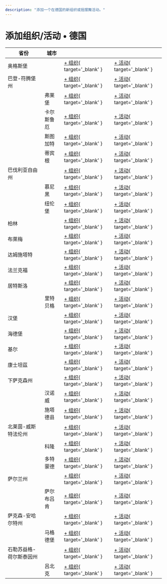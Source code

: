 ```yaml
---
description: "添加一个在德国的新组织或摇摆舞活动。"
---
```


# 添加组织/活动 • 德国

| 省份 | 城市 | | |
| --- | --- | --- | --- |
| 奥格斯堡 | | [+ 组织](https://github.com/swingdance/orgs/issues/new?assignees=&labels=add+org&projects=&template=02-add_entity.yml&title=%5Bde%5D%20%3CName%3E&region=de&province=Augsburg&city=Augsburg){ target='_blank' } | [+ 活动](https://github.com/swingdance/events/issues/new?assignees=&labels=add+event&projects=&template=02-add_entity.yml&title=%5B2024%2Fde%5D%20%3CName%3E&region=de&province=Augsburg&city=Augsburg&org_id=&date_starts=2024-&date_ends=2024-){ target='_blank' } |
| 巴登-符腾堡州 | | [+ 组织](https://github.com/swingdance/orgs/issues/new?assignees=&labels=add+org&projects=&template=02-add_entity.yml&title=%5Bde%5D%20%3CName%3E&region=de&province=Baden-Wurttemberg&city=){ target='_blank' } | [+ 活动](https://github.com/swingdance/events/issues/new?assignees=&labels=add+event&projects=&template=02-add_entity.yml&title=%5B2024%2Fde%5D%20%3CName%3E&region=de&province=Baden-Wurttemberg&city=&org_id=&date_starts=2024-&date_ends=2024-){ target='_blank' } |
| | 弗莱堡 | [+ 组织](https://github.com/swingdance/orgs/issues/new?assignees=&labels=add+org&projects=&template=02-add_entity.yml&title=%5Bde%5D%20%3CName%3E&region=de&province=Baden-Wurttemberg&city=Freiburg){ target='_blank' } | [+ 活动](https://github.com/swingdance/events/issues/new?assignees=&labels=add+event&projects=&template=02-add_entity.yml&title=%5B2024%2Fde%5D%20%3CName%3E&region=de&province=Baden-Wurttemberg&city=Freiburg&org_id=&date_starts=2024-&date_ends=2024-){ target='_blank' } |
| | 卡尔斯鲁厄 | [+ 组织](https://github.com/swingdance/orgs/issues/new?assignees=&labels=add+org&projects=&template=02-add_entity.yml&title=%5Bde%5D%20%3CName%3E&region=de&province=Baden-Wurttemberg&city=Karlsruhe){ target='_blank' } | [+ 活动](https://github.com/swingdance/events/issues/new?assignees=&labels=add+event&projects=&template=02-add_entity.yml&title=%5B2024%2Fde%5D%20%3CName%3E&region=de&province=Baden-Wurttemberg&city=Karlsruhe&org_id=&date_starts=2024-&date_ends=2024-){ target='_blank' } |
| | 斯图加特 | [+ 组织](https://github.com/swingdance/orgs/issues/new?assignees=&labels=add+org&projects=&template=02-add_entity.yml&title=%5Bde%5D%20%3CName%3E&region=de&province=Baden-Wurttemberg&city=Stuttgart){ target='_blank' } | [+ 活动](https://github.com/swingdance/events/issues/new?assignees=&labels=add+event&projects=&template=02-add_entity.yml&title=%5B2024%2Fde%5D%20%3CName%3E&region=de&province=Baden-Wurttemberg&city=Stuttgart&org_id=&date_starts=2024-&date_ends=2024-){ target='_blank' } |
| | 蒂宾根 | [+ 组织](https://github.com/swingdance/orgs/issues/new?assignees=&labels=add+org&projects=&template=02-add_entity.yml&title=%5Bde%5D%20%3CName%3E&region=de&province=Baden-Wurttemberg&city=Tubingen){ target='_blank' } | [+ 活动](https://github.com/swingdance/events/issues/new?assignees=&labels=add+event&projects=&template=02-add_entity.yml&title=%5B2024%2Fde%5D%20%3CName%3E&region=de&province=Baden-Wurttemberg&city=Tubingen&org_id=&date_starts=2024-&date_ends=2024-){ target='_blank' } |
| 巴伐利亚自由州 | | [+ 组织](https://github.com/swingdance/orgs/issues/new?assignees=&labels=add+org&projects=&template=02-add_entity.yml&title=%5Bde%5D%20%3CName%3E&region=de&province=Bavaria&city=){ target='_blank' } | [+ 活动](https://github.com/swingdance/events/issues/new?assignees=&labels=add+event&projects=&template=02-add_entity.yml&title=%5B2024%2Fde%5D%20%3CName%3E&region=de&province=Bavaria&city=&org_id=&date_starts=2024-&date_ends=2024-){ target='_blank' } |
| | 慕尼黑 | [+ 组织](https://github.com/swingdance/orgs/issues/new?assignees=&labels=add+org&projects=&template=02-add_entity.yml&title=%5Bde%5D%20%3CName%3E&region=de&province=Bavaria&city=Munich){ target='_blank' } | [+ 活动](https://github.com/swingdance/events/issues/new?assignees=&labels=add+event&projects=&template=02-add_entity.yml&title=%5B2024%2Fde%5D%20%3CName%3E&region=de&province=Bavaria&city=Munich&org_id=&date_starts=2024-&date_ends=2024-){ target='_blank' } |
| | 纽伦堡 | [+ 组织](https://github.com/swingdance/orgs/issues/new?assignees=&labels=add+org&projects=&template=02-add_entity.yml&title=%5Bde%5D%20%3CName%3E&region=de&province=Bavaria&city=Nuremberg){ target='_blank' } | [+ 活动](https://github.com/swingdance/events/issues/new?assignees=&labels=add+event&projects=&template=02-add_entity.yml&title=%5B2024%2Fde%5D%20%3CName%3E&region=de&province=Bavaria&city=Nuremberg&org_id=&date_starts=2024-&date_ends=2024-){ target='_blank' } |
| 柏林 | | [+ 组织](https://github.com/swingdance/orgs/issues/new?assignees=&labels=add+org&projects=&template=02-add_entity.yml&title=%5Bde%5D%20%3CName%3E&region=de&province=Berlin&city=Berlin){ target='_blank' } | [+ 活动](https://github.com/swingdance/events/issues/new?assignees=&labels=add+event&projects=&template=02-add_entity.yml&title=%5B2024%2Fde%5D%20%3CName%3E&region=de&province=Berlin&city=Berlin&org_id=&date_starts=2024-&date_ends=2024-){ target='_blank' } |
| 布萊梅 | | [+ 组织](https://github.com/swingdance/orgs/issues/new?assignees=&labels=add+org&projects=&template=02-add_entity.yml&title=%5Bde%5D%20%3CName%3E&region=de&province=Bremen&city=Bremen){ target='_blank' } | [+ 活动](https://github.com/swingdance/events/issues/new?assignees=&labels=add+event&projects=&template=02-add_entity.yml&title=%5B2024%2Fde%5D%20%3CName%3E&region=de&province=Bremen&city=Bremen&org_id=&date_starts=2024-&date_ends=2024-){ target='_blank' } |
| 达姆施塔特 | | [+ 组织](https://github.com/swingdance/orgs/issues/new?assignees=&labels=add+org&projects=&template=02-add_entity.yml&title=%5Bde%5D%20%3CName%3E&region=de&province=Darmstadt&city=Darmstadt){ target='_blank' } | [+ 活动](https://github.com/swingdance/events/issues/new?assignees=&labels=add+event&projects=&template=02-add_entity.yml&title=%5B2024%2Fde%5D%20%3CName%3E&region=de&province=Darmstadt&city=Darmstadt&org_id=&date_starts=2024-&date_ends=2024-){ target='_blank' } |
| 法兰克福 | | [+ 组织](https://github.com/swingdance/orgs/issues/new?assignees=&labels=add+org&projects=&template=02-add_entity.yml&title=%5Bde%5D%20%3CName%3E&region=de&province=Frankfurt&city=Frankfurt){ target='_blank' } | [+ 活动](https://github.com/swingdance/events/issues/new?assignees=&labels=add+event&projects=&template=02-add_entity.yml&title=%5B2024%2Fde%5D%20%3CName%3E&region=de&province=Frankfurt&city=Frankfurt&org_id=&date_starts=2024-&date_ends=2024-){ target='_blank' } |
| 居特斯洛 | | [+ 组织](https://github.com/swingdance/orgs/issues/new?assignees=&labels=add+org&projects=&template=02-add_entity.yml&title=%5Bde%5D%20%3CName%3E&region=de&province=Gutersloh&city=){ target='_blank' } | [+ 活动](https://github.com/swingdance/events/issues/new?assignees=&labels=add+event&projects=&template=02-add_entity.yml&title=%5B2024%2Fde%5D%20%3CName%3E&region=de&province=Gutersloh&city=&org_id=&date_starts=2024-&date_ends=2024-){ target='_blank' } |
| | 里特贝格 | [+ 组织](https://github.com/swingdance/orgs/issues/new?assignees=&labels=add+org&projects=&template=02-add_entity.yml&title=%5Bde%5D%20%3CName%3E&region=de&province=Gutersloh&city=Rietberg){ target='_blank' } | [+ 活动](https://github.com/swingdance/events/issues/new?assignees=&labels=add+event&projects=&template=02-add_entity.yml&title=%5B2024%2Fde%5D%20%3CName%3E&region=de&province=Gutersloh&city=Rietberg&org_id=&date_starts=2024-&date_ends=2024-){ target='_blank' } |
| 汉堡 | | [+ 组织](https://github.com/swingdance/orgs/issues/new?assignees=&labels=add+org&projects=&template=02-add_entity.yml&title=%5Bde%5D%20%3CName%3E&region=de&province=Hamburg&city=Hamburg){ target='_blank' } | [+ 活动](https://github.com/swingdance/events/issues/new?assignees=&labels=add+event&projects=&template=02-add_entity.yml&title=%5B2024%2Fde%5D%20%3CName%3E&region=de&province=Hamburg&city=Hamburg&org_id=&date_starts=2024-&date_ends=2024-){ target='_blank' } |
| 海德堡 | | [+ 组织](https://github.com/swingdance/orgs/issues/new?assignees=&labels=add+org&projects=&template=02-add_entity.yml&title=%5Bde%5D%20%3CName%3E&region=de&province=Heidelberg&city=Heidelberg){ target='_blank' } | [+ 活动](https://github.com/swingdance/events/issues/new?assignees=&labels=add+event&projects=&template=02-add_entity.yml&title=%5B2024%2Fde%5D%20%3CName%3E&region=de&province=Heidelberg&city=Heidelberg&org_id=&date_starts=2024-&date_ends=2024-){ target='_blank' } |
| 基尔 | | [+ 组织](https://github.com/swingdance/orgs/issues/new?assignees=&labels=add+org&projects=&template=02-add_entity.yml&title=%5Bde%5D%20%3CName%3E&region=de&province=Kiel&city=Kiel){ target='_blank' } | [+ 活动](https://github.com/swingdance/events/issues/new?assignees=&labels=add+event&projects=&template=02-add_entity.yml&title=%5B2024%2Fde%5D%20%3CName%3E&region=de&province=Kiel&city=Kiel&org_id=&date_starts=2024-&date_ends=2024-){ target='_blank' } |
| 康士坦茲 | | [+ 组织](https://github.com/swingdance/orgs/issues/new?assignees=&labels=add+org&projects=&template=02-add_entity.yml&title=%5Bde%5D%20%3CName%3E&region=de&province=Konstanz&city=Konstanz){ target='_blank' } | [+ 活动](https://github.com/swingdance/events/issues/new?assignees=&labels=add+event&projects=&template=02-add_entity.yml&title=%5B2024%2Fde%5D%20%3CName%3E&region=de&province=Konstanz&city=Konstanz&org_id=&date_starts=2024-&date_ends=2024-){ target='_blank' } |
| 下萨克森州 | | [+ 组织](https://github.com/swingdance/orgs/issues/new?assignees=&labels=add+org&projects=&template=02-add_entity.yml&title=%5Bde%5D%20%3CName%3E&region=de&province=Lower%20Saxony&city=){ target='_blank' } | [+ 活动](https://github.com/swingdance/events/issues/new?assignees=&labels=add+event&projects=&template=02-add_entity.yml&title=%5B2024%2Fde%5D%20%3CName%3E&region=de&province=Lower%20Saxony&city=&org_id=&date_starts=2024-&date_ends=2024-){ target='_blank' } |
| | 汉诺威 | [+ 组织](https://github.com/swingdance/orgs/issues/new?assignees=&labels=add+org&projects=&template=02-add_entity.yml&title=%5Bde%5D%20%3CName%3E&region=de&province=Lower%20Saxony&city=Hannover){ target='_blank' } | [+ 活动](https://github.com/swingdance/events/issues/new?assignees=&labels=add+event&projects=&template=02-add_entity.yml&title=%5B2024%2Fde%5D%20%3CName%3E&region=de&province=Lower%20Saxony&city=Hannover&org_id=&date_starts=2024-&date_ends=2024-){ target='_blank' } |
| | 施塔德县 | [+ 组织](https://github.com/swingdance/orgs/issues/new?assignees=&labels=add+org&projects=&template=02-add_entity.yml&title=%5Bde%5D%20%3CName%3E&region=de&province=Lower%20Saxony&city=Landkreis%20Stade){ target='_blank' } | [+ 活动](https://github.com/swingdance/events/issues/new?assignees=&labels=add+event&projects=&template=02-add_entity.yml&title=%5B2024%2Fde%5D%20%3CName%3E&region=de&province=Lower%20Saxony&city=Landkreis%20Stade&org_id=&date_starts=2024-&date_ends=2024-){ target='_blank' } |
| 北莱茵-威斯特法伦州 | | [+ 组织](https://github.com/swingdance/orgs/issues/new?assignees=&labels=add+org&projects=&template=02-add_entity.yml&title=%5Bde%5D%20%3CName%3E&region=de&province=North%20Rhine-Westphalia&city=){ target='_blank' } | [+ 活动](https://github.com/swingdance/events/issues/new?assignees=&labels=add+event&projects=&template=02-add_entity.yml&title=%5B2024%2Fde%5D%20%3CName%3E&region=de&province=North%20Rhine-Westphalia&city=&org_id=&date_starts=2024-&date_ends=2024-){ target='_blank' } |
| | 科隆 | [+ 组织](https://github.com/swingdance/orgs/issues/new?assignees=&labels=add+org&projects=&template=02-add_entity.yml&title=%5Bde%5D%20%3CName%3E&region=de&province=North%20Rhine-Westphalia&city=Cologne){ target='_blank' } | [+ 活动](https://github.com/swingdance/events/issues/new?assignees=&labels=add+event&projects=&template=02-add_entity.yml&title=%5B2024%2Fde%5D%20%3CName%3E&region=de&province=North%20Rhine-Westphalia&city=Cologne&org_id=&date_starts=2024-&date_ends=2024-){ target='_blank' } |
| | 多特蒙德 | [+ 组织](https://github.com/swingdance/orgs/issues/new?assignees=&labels=add+org&projects=&template=02-add_entity.yml&title=%5Bde%5D%20%3CName%3E&region=de&province=North%20Rhine-Westphalia&city=Dortmund){ target='_blank' } | [+ 活动](https://github.com/swingdance/events/issues/new?assignees=&labels=add+event&projects=&template=02-add_entity.yml&title=%5B2024%2Fde%5D%20%3CName%3E&region=de&province=North%20Rhine-Westphalia&city=Dortmund&org_id=&date_starts=2024-&date_ends=2024-){ target='_blank' } |
| 萨尔兰州 | | [+ 组织](https://github.com/swingdance/orgs/issues/new?assignees=&labels=add+org&projects=&template=02-add_entity.yml&title=%5Bde%5D%20%3CName%3E&region=de&province=Saarland&city=){ target='_blank' } | [+ 活动](https://github.com/swingdance/events/issues/new?assignees=&labels=add+event&projects=&template=02-add_entity.yml&title=%5B2024%2Fde%5D%20%3CName%3E&region=de&province=Saarland&city=&org_id=&date_starts=2024-&date_ends=2024-){ target='_blank' } |
| | 萨尔布吕肯 | [+ 组织](https://github.com/swingdance/orgs/issues/new?assignees=&labels=add+org&projects=&template=02-add_entity.yml&title=%5Bde%5D%20%3CName%3E&region=de&province=Saarland&city=Saarbruecken){ target='_blank' } | [+ 活动](https://github.com/swingdance/events/issues/new?assignees=&labels=add+event&projects=&template=02-add_entity.yml&title=%5B2024%2Fde%5D%20%3CName%3E&region=de&province=Saarland&city=Saarbruecken&org_id=&date_starts=2024-&date_ends=2024-){ target='_blank' } |
| 萨克森-安哈尔特州 | | [+ 组织](https://github.com/swingdance/orgs/issues/new?assignees=&labels=add+org&projects=&template=02-add_entity.yml&title=%5Bde%5D%20%3CName%3E&region=de&province=Saxony-Anhalt&city=){ target='_blank' } | [+ 活动](https://github.com/swingdance/events/issues/new?assignees=&labels=add+event&projects=&template=02-add_entity.yml&title=%5B2024%2Fde%5D%20%3CName%3E&region=de&province=Saxony-Anhalt&city=&org_id=&date_starts=2024-&date_ends=2024-){ target='_blank' } |
| | 马格德堡 | [+ 组织](https://github.com/swingdance/orgs/issues/new?assignees=&labels=add+org&projects=&template=02-add_entity.yml&title=%5Bde%5D%20%3CName%3E&region=de&province=Saxony-Anhalt&city=Magdeburg){ target='_blank' } | [+ 活动](https://github.com/swingdance/events/issues/new?assignees=&labels=add+event&projects=&template=02-add_entity.yml&title=%5B2024%2Fde%5D%20%3CName%3E&region=de&province=Saxony-Anhalt&city=Magdeburg&org_id=&date_starts=2024-&date_ends=2024-){ target='_blank' } |
| 石勒苏益格-荷尔斯泰因州 | | [+ 组织](https://github.com/swingdance/orgs/issues/new?assignees=&labels=add+org&projects=&template=02-add_entity.yml&title=%5Bde%5D%20%3CName%3E&region=de&province=Schleswig-Holstein&city=){ target='_blank' } | [+ 活动](https://github.com/swingdance/events/issues/new?assignees=&labels=add+event&projects=&template=02-add_entity.yml&title=%5B2024%2Fde%5D%20%3CName%3E&region=de&province=Schleswig-Holstein&city=&org_id=&date_starts=2024-&date_ends=2024-){ target='_blank' } |
| | 呂北克 | [+ 组织](https://github.com/swingdance/orgs/issues/new?assignees=&labels=add+org&projects=&template=02-add_entity.yml&title=%5Bde%5D%20%3CName%3E&region=de&province=Schleswig-Holstein&city=Lubeck){ target='_blank' } | [+ 活动](https://github.com/swingdance/events/issues/new?assignees=&labels=add+event&projects=&template=02-add_entity.yml&title=%5B2024%2Fde%5D%20%3CName%3E&region=de&province=Schleswig-Holstein&city=Lubeck&org_id=&date_starts=2024-&date_ends=2024-){ target='_blank' } |

